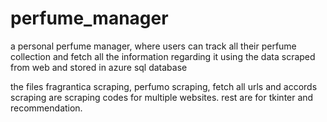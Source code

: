 # perfume_manager


a personal perfume manager, where users can track all their perfume collection and fetch all the information regarding it using the data scraped from web and stored in azure sql database

the files fragrantica scraping, perfumo scraping, fetch all urls and accords scraping are scraping codes for multiple websites. rest are for tkinter and recommendation.
